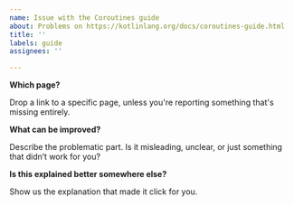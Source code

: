 ```yaml
---
name: Issue with the Coroutines guide
about: Problems on https://kotlinlang.org/docs/coroutines-guide.html
title: ''
labels: guide
assignees: ''

---
```


**Which page?**

Drop a link to a specific page, unless you're reporting something that's missing entirely.

**What can be improved?**

Describe the problematic part. Is it misleading, unclear, or just something that didn’t work for you?

**Is this explained better somewhere else?**

Show us the explanation that made it click for you.
